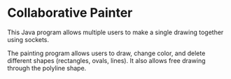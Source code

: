 # Collaborative Painter

This Java program allows multiple users to make a single drawing together using sockets.

The painting program allows users to draw, change color, and delete different shapes (rectangles, ovals, lines). It also allows free drawing through the polyline shape.
